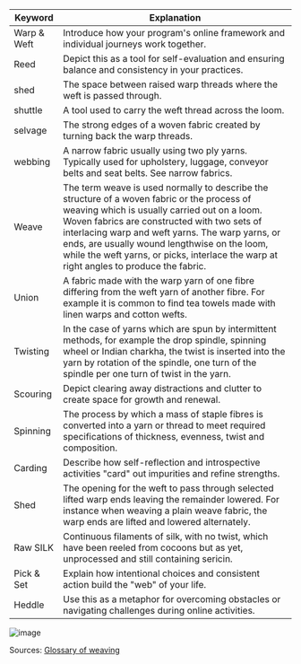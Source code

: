| Keyword | Explanation |
|---|---|
| Warp & Weft | Introduce how your program's online framework and individual journeys work together. |
| Reed | Depict this as a tool for self-evaluation and ensuring balance and consistency in your practices. |
| shed | The space between raised warp threads where the weft is passed through. |
| shuttle | A tool used to carry the weft thread across the loom. |
| selvage | The strong edges of a woven fabric created by turning back the warp threads. |
| webbing | A narrow fabric usually using two ply yarns. Typically used for upholstery, luggage, conveyor belts and seat belts. See narrow fabrics. |
| Weave | The term weave is used normally to describe the structure of a woven fabric or the process of weaving which is usually carried out on a loom. Woven fabrics are constructed with two sets of interlacing warp and weft yarns. The warp yarns, or ends, are usually wound lengthwise on the loom, while the weft yarns, or picks, interlace the warp at right angles to produce the fabric. |
| Union | A fabric made with the warp yarn of one fibre differing from the weft yarn of another fibre. For example it is common to find tea towels made with linen warps and cotton wefts. |
| Twisting | In the case of yarns which are spun by intermittent methods, for example the drop spindle, spinning wheel or Indian charkha, the twist is inserted into the yarn by rotation of the spindle, one turn of the spindle per one turn of twist in the yarn. |
| Scouring | Depict clearing away distractions and clutter to create space for growth and renewal. |
| Spinning | The process by which a mass of staple fibres is converted into a yarn or thread to meet required specifications of thickness, evenness, twist and composition. |
| Carding | Describe how self-reflection and introspective activities "card" out impurities and refine strengths.|
| Shed | The opening for the weft to pass through selected lifted warp ends leaving the remainder lowered. For instance when weaving a plain weave fabric, the warp ends are lifted and lowered alternately. |
| Raw SILK | Continuous filaments of silk, with no twist, which have been reeled from cocoons but as yet, unprocessed and still containing sericin. |
| Pick & Set| Explain how intentional choices and consistent action build the "web" of your life. |
| Heddle | Use this as a metaphor for overcoming obstacles or navigating challenges during online activities. |

![image](https://github.com/Aini-Bashir/Silk-Corp-Guide/assets/117284277/d1c1a313-b608-4a72-88b0-0eb75019a3b8)


Sources:  [Glossary of weaving](https://www.weavers.org.uk/textiles/resources/glossary-of-weaving-terms/)
